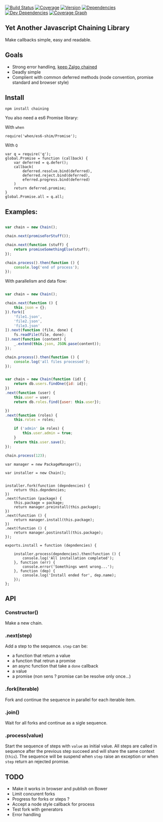 

[![Build Status](http://img.shields.io/travis/j-san/chaining.js/master.svg)](https://travis-ci.org/j-san/chaining.js)
[![Coverage](http://img.shields.io/codecov/c/github/j-san/chaining.js.svg)](https://codecov.io/github/j-san/chaining.js)
[![Version](http://img.shields.io/npm/v/chaining.svg)](https://www.npmjs.org/package/chaining)
[![Dependencies](http://img.shields.io/david/j-san/chaining.js.svg)](https://david-dm.org/j-san/chaining.js#info=dependencies)
[![Dev Dependencies](http://img.shields.io/david/dev/j-san/chaining.js.svg)](https://david-dm.org/j-san/chaining.js#info=devDependencies)
[![Coverage Graph](https://codecov.io/github/j-san/chaining.js/branch.svg?branch=master)](https://codecov.io/github/j-san/chaining.js)


Yet Another Javascript Chaining Library
---------------------------------------

Make callbacks simple, easy and readable.


Goals
-----

- Strong error handling, [keep Zalgo chained](http://blog.izs.me/post/59142742143/designing-apis-for-asynchrony)
- Deadly simple
- Complient with common deferred methods (node convention, promise standard and browser style)

Install
-------

`npm install chaining`

You also need a es6 Promise library:

With `when`

```
require('when/es6-shim/Promise');
```

With `Q`

```
var q = require('q');
global.Promise = function (callback) {
    var deferred = q.defer();
    callback(
        deferred.resolve.bind(deferred),
        deferred.reject.bind(deferred),
        eferred.progress.bind(deferred)
    )
    return deferred.promise;
}
global.Promise.all = q.all;
```

## Examples:

```javascript

var chain = new Chain();

chain.next(promiseForStuff());

chain.next(function (stuff) {
    return promiseSomethingElse(stuff);
});

chain.process().then(function () {
    console.log('end of process');
});

```

With parallelism and data flow:

```javascript

var chain = new Chain();

chain.next(function () {
    this.json = {};
}).fork([
    'file1.json',
    'file2.json',
    'file3.json'
]).next(function (file, done) {
    fs.readFile(file, done);
]).next(function (content) {
    _.extend(this.json, JSON.pase(content));
});

chain.process().then(function () {
    console.log('all files processed');
});
```

```javascript

var chain = new Chain(function (id) {
    return db.users.findOne({id: id});
})
.next(function (user) {
    this.user = user;
    return db.roles.find({user: this.user});

})
.next(function (roles) {
    this.roles = roles;

    if ('admin' in roles) {
        this.user.admin = true;
    }
    return this.user.save();
});

chain.process(123);
```

```
var manager = new PackageManager();

var installer = new Chain();


installer.fork(function (depndencies) {
    return this.depndencies;
})
.next(function (package) {
    this.package = package;
    return manager.preinstall(this.package);
})
.next(function () {
    return manager.install(this.package);
})
.next(function () {
    return manager.postinstall(this.package);
});

exports.install = function (depndencies) {

    installer.process(depndencies).then(function () {
        console.log('All installation completed');
    }, function (err) {
        console.error('Somethings went wrong...');
    }, function (dep) {
        console.log('Install ended for', dep.name);
    });
};
```

## API

### Constructor()

Make a new chain.

### .next(step)

Add a step to the sequence.
`step` can be:
- a function that return a value
- a function that retrun a promise
- an async function that take a `done` callback
- a value
- a promise (non sens ? promise can be resolve only once...)


### .fork(iterable)

Fork and continue the sequence in parallel for each iterable item.

### .join()

Wait for all forks and continue as a sigle sequence.

### .process(value)

Start the sequence of steps with `value` as initial value.
All steps are called in sequence after the previous step succeed and will share the same context (`this`).
The sequence will be suspend when `step` raise an exception or when `step` return an rejected promise.


TODO
----

- Make it works in browser and publish on Bower
- Limit concurent forks
- Progress for forks or steps ?
- Accept a node style callback for process
- Test fork with generators
- Error handling
